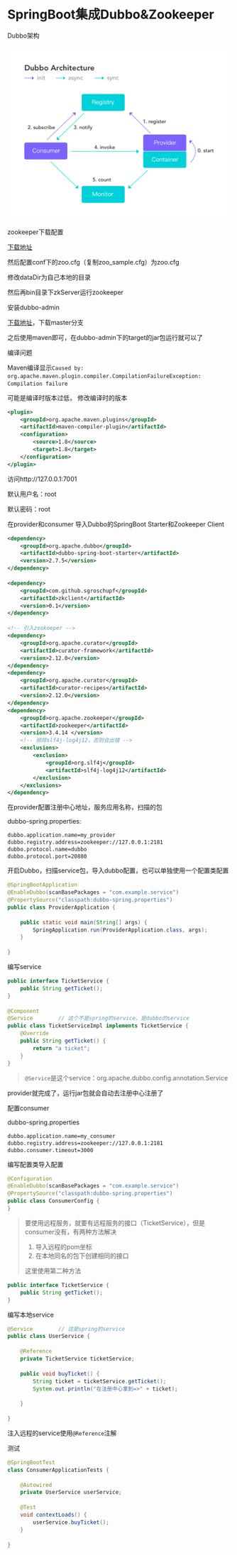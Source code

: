 # SpringBoot集成Dubbo&Zookeeper

Dubbo架构

![](./img/e.png)

zookeeper下载配置

[下载地址]( https://zookeeper.apache.org/releases.html )

然后配置conf下的zoo.cfg（复制zoo_sample.cfg）为zoo.cfg

修改dataDir为自己本地的目录

然后再bin目录下zkServer运行zookeeper



安装dubbo-admin

[下载地址]( https://github.com/apache/dubbo-admin )，下载master分支

之后使用maven即可，在dubbo-admin下的target的jar包运行就可以了

编译问题

Maven编译显示`Caused by: org.apache.maven.plugin.compiler.CompilationFailureException: Compilation failure`

可能是编译时版本过低， 修改编译时的版本

```xml
<plugin>  
    <groupId>org.apache.maven.plugins</groupId>  
    <artifactId>maven-compiler-plugin</artifactId>  
    <configuration>  
        <source>1.8</source>  
        <target>1.8</target>  
    </configuration>  
</plugin>
```

访问http://127.0.0.1:7001

默认用户名：root

默认密码：root



在provider和consumer 导入Dubbo的SpringBoot Starter和Zookeeper Client

```xml
<dependency>
    <groupId>org.apache.dubbo</groupId>
    <artifactId>dubbo-spring-boot-starter</artifactId>
    <version>2.7.5</version>
</dependency>

<dependency>
    <groupId>com.github.sgroschupf</groupId>
    <artifactId>zkclient</artifactId>
    <version>0.1</version>
</dependency>

<!-- 引入zookeeper -->
<dependency>
    <groupId>org.apache.curator</groupId>
    <artifactId>curator-framework</artifactId>
    <version>2.12.0</version>
</dependency>
<dependency>
    <groupId>org.apache.curator</groupId>
    <artifactId>curator-recipes</artifactId>
    <version>2.12.0</version>
</dependency>
<dependency>
    <groupId>org.apache.zookeeper</groupId>
    <artifactId>zookeeper</artifactId>
    <version>3.4.14	</version>
    <!-- 排除slf4j-log4j12，否则会出错 -->
    <exclusions>
        <exclusion>
            <groupId>org.slf4j</groupId>
            <artifactId>slf4j-log4j12</artifactId>
        </exclusion>
    </exclusions>
</dependency>

```



在provider配置注册中心地址，服务应用名称，扫描的包

dubbo-spring.properties:

```properties
dubbo.application.name=my_provider
dubbo.registry.address=zookeeper://127.0.0.1:2181
dubbo.protocol.name=dubbo
dubbo.protocol.port=20880
```

开启Dubbo，扫描service包，导入dubbo配置，也可以单独使用一个配置类配置

```java
@SpringBootApplication
@EnableDubbo(scanBasePackages = "com.example.service")
@PropertySource("classpath:dubbo-spring.properties")
public class ProviderApplication {

	public static void main(String[] args) {
		SpringApplication.run(ProviderApplication.class, args);
	}

}
```

编写service

```java
public interface TicketService {
    public String getTicket();
}

@Component
@Service		// 这个不是spring的service，是dubbo的service
public class TicketServiceImpl implements TicketService {
    @Override
    public String getTicket() {
        return "a ticket";
    }
}
```

> `@Service`是这个service：org.apache.dubbo.config.annotation.Service

provider就完成了，运行jar包就会自动去注册中心注册了



配置consumer

dubbo-spring.properties

```properties
dubbo.application.name=my_consumer
dubbo.registry.address=zookeeper://127.0.0.1:2181
dubbo.consumer.timeout=3000
```

编写配置类导入配置

```java
@Configuration
@EnableDubbo(scanBasePackages = "com.example.service")
@PropertySource("classpath:dubbo-spring.properties")
public class ConsumerConfig {
}
```

> 要使用远程服务，就要有远程服务的接口（TicketService），但是consumer没有，有两种方法解决
>
> 1. 导入远程的pom坐标
> 2. 在本地同名的包下创建相同的接口
>
> 这里使用第二种方法

```java
public interface TicketService {
    public String getTicket();
}
```

编写本地service

```java
@Service		// 这是spring的service
public class UserService {

    @Reference
    private TicketService ticketService;

    public void buyTicket() {
        String ticket = ticketService.getTicket();
        System.out.println("在注册中心拿到=>" + ticket);

    }

}
```

注入远程的service使用`@Reference`注解



测试

```java
@SpringBootTest
class ConsumerApplicationTests {

	@Autowired
	private UserService userService;

	@Test
	void contextLoads() {
		userService.buyTicket();
	}

}
```

